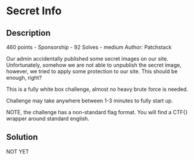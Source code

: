 # Secret Info
## Description
460 points - Sponsorship - 92 Solves - medium
Author: Patchstack

Our admin accidentally published some secret images on our site. Unfortunately, somehow we are not able to unpublish the secret image, however, we tried to apply some protection to our site. This should be enough, right?

This is a fully white box challenge, almost no heavy brute force is needed.

Challenge may take anywhere between 1-3 minutes to fully start up.

NOTE, the challenge has a non-standard flag format. You will find a CTF{} wrapper around standard english.

## Solution
NOT YET
